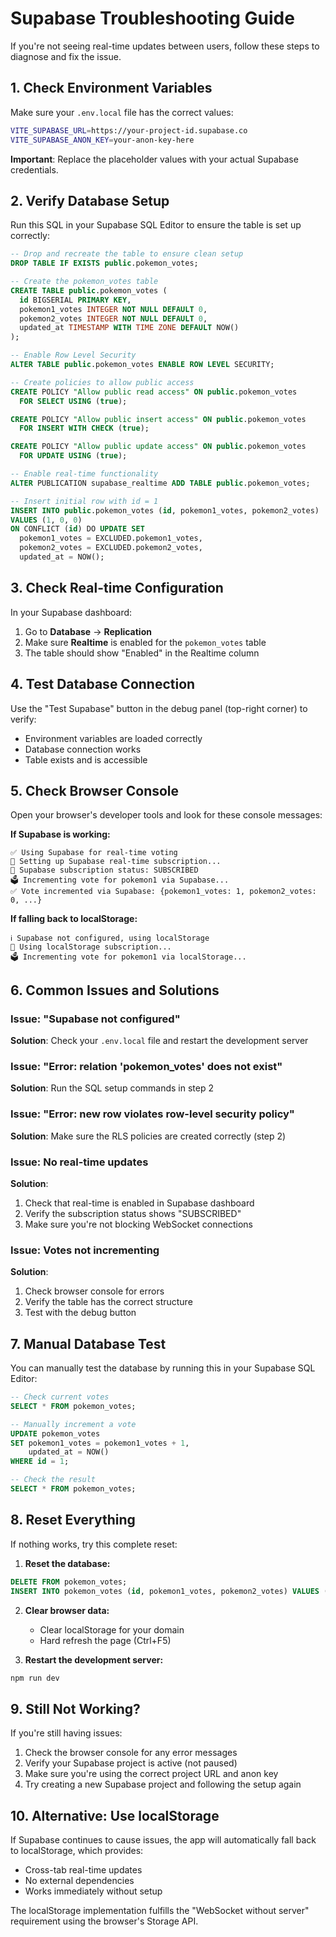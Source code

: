 # Supabase Troubleshooting Guide

If you're not seeing real-time updates between users, follow these steps to diagnose and fix the issue.

## 1. Check Environment Variables

Make sure your `.env.local` file has the correct values:

```bash
VITE_SUPABASE_URL=https://your-project-id.supabase.co
VITE_SUPABASE_ANON_KEY=your-anon-key-here
```

**Important**: Replace the placeholder values with your actual Supabase credentials.

## 2. Verify Database Setup

Run this SQL in your Supabase SQL Editor to ensure the table is set up correctly:

```sql
-- Drop and recreate the table to ensure clean setup
DROP TABLE IF EXISTS public.pokemon_votes;

-- Create the pokemon_votes table
CREATE TABLE public.pokemon_votes (
  id BIGSERIAL PRIMARY KEY,
  pokemon1_votes INTEGER NOT NULL DEFAULT 0,
  pokemon2_votes INTEGER NOT NULL DEFAULT 0,
  updated_at TIMESTAMP WITH TIME ZONE DEFAULT NOW()
);

-- Enable Row Level Security
ALTER TABLE public.pokemon_votes ENABLE ROW LEVEL SECURITY;

-- Create policies to allow public access
CREATE POLICY "Allow public read access" ON public.pokemon_votes
  FOR SELECT USING (true);

CREATE POLICY "Allow public insert access" ON public.pokemon_votes
  FOR INSERT WITH CHECK (true);

CREATE POLICY "Allow public update access" ON public.pokemon_votes
  FOR UPDATE USING (true);

-- Enable real-time functionality
ALTER PUBLICATION supabase_realtime ADD TABLE public.pokemon_votes;

-- Insert initial row with id = 1
INSERT INTO public.pokemon_votes (id, pokemon1_votes, pokemon2_votes) 
VALUES (1, 0, 0) 
ON CONFLICT (id) DO UPDATE SET 
  pokemon1_votes = EXCLUDED.pokemon1_votes,
  pokemon2_votes = EXCLUDED.pokemon2_votes,
  updated_at = NOW();
```

## 3. Check Real-time Configuration

In your Supabase dashboard:

1. Go to **Database** → **Replication**
2. Make sure **Realtime** is enabled for the `pokemon_votes` table
3. The table should show "Enabled" in the Realtime column

## 4. Test Database Connection

Use the "Test Supabase" button in the debug panel (top-right corner) to verify:
- Environment variables are loaded correctly
- Database connection works
- Table exists and is accessible

## 5. Check Browser Console

Open your browser's developer tools and look for these console messages:

**If Supabase is working:**
```
✅ Using Supabase for real-time voting
🔌 Setting up Supabase real-time subscription...
📡 Supabase subscription status: SUBSCRIBED
🗳️ Incrementing vote for pokemon1 via Supabase...
✅ Vote incremented via Supabase: {pokemon1_votes: 1, pokemon2_votes: 0, ...}
```

**If falling back to localStorage:**
```
ℹ️ Supabase not configured, using localStorage
🔌 Using localStorage subscription...
🗳️ Incrementing vote for pokemon1 via localStorage...
```

## 6. Common Issues and Solutions

### Issue: "Supabase not configured"
**Solution**: Check your `.env.local` file and restart the development server

### Issue: "Error: relation 'pokemon_votes' does not exist"
**Solution**: Run the SQL setup commands in step 2

### Issue: "Error: new row violates row-level security policy"
**Solution**: Make sure the RLS policies are created correctly (step 2)

### Issue: No real-time updates
**Solution**: 
1. Check that real-time is enabled in Supabase dashboard
2. Verify the subscription status shows "SUBSCRIBED"
3. Make sure you're not blocking WebSocket connections

### Issue: Votes not incrementing
**Solution**: 
1. Check browser console for errors
2. Verify the table has the correct structure
3. Test with the debug button

## 7. Manual Database Test

You can manually test the database by running this in your Supabase SQL Editor:

```sql
-- Check current votes
SELECT * FROM pokemon_votes;

-- Manually increment a vote
UPDATE pokemon_votes 
SET pokemon1_votes = pokemon1_votes + 1, 
    updated_at = NOW() 
WHERE id = 1;

-- Check the result
SELECT * FROM pokemon_votes;
```

## 8. Reset Everything

If nothing works, try this complete reset:

1. **Reset the database:**
```sql
DELETE FROM pokemon_votes;
INSERT INTO pokemon_votes (id, pokemon1_votes, pokemon2_votes) VALUES (1, 0, 0);
```

2. **Clear browser data:**
   - Clear localStorage for your domain
   - Hard refresh the page (Ctrl+F5)

3. **Restart the development server:**
```bash
npm run dev
```

## 9. Still Not Working?

If you're still having issues:

1. Check the browser console for any error messages
2. Verify your Supabase project is active (not paused)
3. Make sure you're using the correct project URL and anon key
4. Try creating a new Supabase project and following the setup again

## 10. Alternative: Use localStorage

If Supabase continues to cause issues, the app will automatically fall back to localStorage, which provides:
- Cross-tab real-time updates
- No external dependencies
- Works immediately without setup

The localStorage implementation fulfills the "WebSocket without server" requirement using the browser's Storage API. 